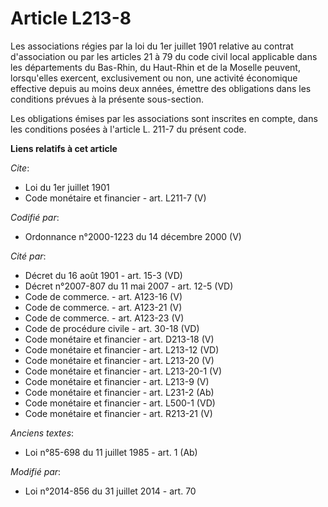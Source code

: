 # Article L213-8

Les associations régies par la loi du 1er juillet 1901 relative au contrat d'association ou par les articles 21 à 79 du code
civil local applicable dans les départements du Bas-Rhin, du Haut-Rhin et de la Moselle peuvent, lorsqu'elles exercent,
exclusivement ou non, une activité économique effective depuis au moins deux années, émettre des obligations dans les
conditions prévues à la présente sous-section. 

Les obligations émises par les associations sont inscrites en compte, dans les conditions posées à l'article L. 211-7 du
présent code.

**Liens relatifs à cet article**

_Cite_:

  - Loi du 1er juillet 1901
  - Code monétaire et financier - art. L211-7 (V)

_Codifié par_:

  - Ordonnance n°2000-1223 du 14 décembre 2000 (V)

_Cité par_:

  - Décret du 16 août 1901 - art. 15-3 (VD)
  - Décret n°2007-807 du 11 mai 2007 - art. 12-5 (VD)
  - Code de commerce. - art. A123-16 (V)
  - Code de commerce. - art. A123-21 (V)
  - Code de commerce. - art. A123-23 (V)
  - Code de procédure civile - art. 30-18 (VD)
  - Code monétaire et financier - art. D213-18 (V)
  - Code monétaire et financier - art. L213-12 (VD)
  - Code monétaire et financier - art. L213-20 (V)
  - Code monétaire et financier - art. L213-20-1 (V)
  - Code monétaire et financier - art. L213-9 (V)
  - Code monétaire et financier - art. L231-2 (Ab)
  - Code monétaire et financier - art. L500-1 (VD)
  - Code monétaire et financier - art. R213-21 (V)

_Anciens textes_:

  - Loi n°85-698 du 11 juillet 1985 - art. 1 (Ab)

_Modifié par_:

  - Loi n°2014-856 du 31 juillet 2014 - art. 70
